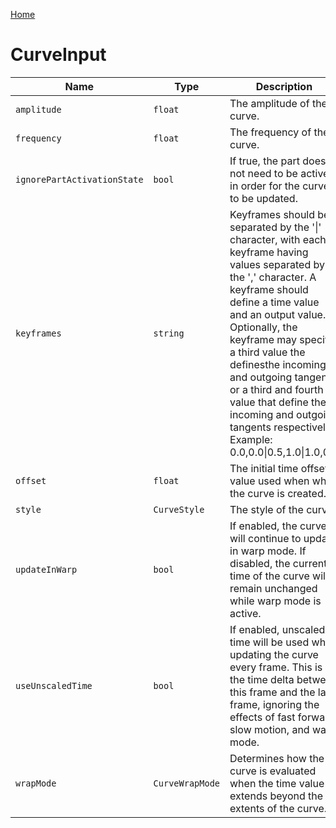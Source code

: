 [Home](https://wnp78.github.io/JunoXml/)

# CurveInput


|Name|Type|Description|
|--|--|--|
|`amplitude`|`float`|The amplitude of the curve.|
|`frequency`|`float`|The frequency of the curve.|
|`ignorePartActivationState`|`bool`|If true, the part does not need to be active in order for the curve to be updated.|
|`keyframes`|`string`|Keyframes should be separated by the '\|' character, with each keyframe having values separated by the ',' character. A keyframe should define a time value and an output value. Optionally, the keyframe may specify a third value the definesthe incoming and outgoing tangents, or a third and fourth value that define the incoming and outgoing tangents respectively. Example: 0.0,0.0\|0.5,1.0\|1.0,0.0|
|`offset`|`float`|The initial time offset value used when when the curve is created.|
|`style`|`CurveStyle`|The style of the curve.|
|`updateInWarp`|`bool`|If enabled, the curve will continue to update in warp mode. If disabled, the current time of the curve will remain unchanged while warp mode is active.|
|`useUnscaledTime`|`bool`|If enabled, unscaled time will be used when updating the curve every frame. This is the time delta between this frame and the last frame, ignoring the effects of fast forward, slow motion, and warp mode.|
|`wrapMode`|`CurveWrapMode`|Determines how the curve is evaluated when the time value extends beyond the extents of the curve.|


